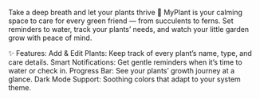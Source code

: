Take a deep breath and let your plants thrive 🌿
MyPlant is your calming space to care for every green friend — from succulents to ferns.
Set reminders to water, track your plants’ needs, and watch your little garden grow with peace of mind.


✨ Features:
Add & Edit Plants: Keep track of every plant’s name, type, and care details.
Smart Notifications: Get gentle reminders when it’s time to water or check in.
Progress Bar: See your plants’ growth journey at a glance.
Dark Mode Support: Soothing colors that adapt to your system theme.




